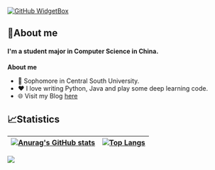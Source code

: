 <!-- <p align="center"><a href="https://git.io/typing-svg"><img src="https://readme-typing-svg.herokuapp.com?font=Fira+Code&size=30&pause=4000&color=0B2734&width=435&lines=Linley+Shi+(indexss)" alt="Typing SVG" /></a></p> -->

[![GitHub WidgetBox](https://github-widgetbox.vercel.app/api/profile?username=indexss&theme=darkmode&data=followers,repositories,stars,commits)](https://github.com/indexss)

## 🥱About me

#### I'm a student major in Computer Science in China.

**About me**

- 📖 Sophomore in Central South University.
- ❤️ I love writing Python, Java and play some deep learning code.
- 🌐 Visit my Blog  [here](http://www.shilinli.com)


## 📈Statistics
| [![Anurag's GitHub stats](https://github-readme-stats.vercel.app/api?username=indexss&theme=radical&hide_border=true)](https://github.com/anuraghazra/github-readme-stats) | [![Top Langs](https://github-readme-stats.vercel.app/api/top-langs/?username=indexss&layout=compact&theme=radical&hide_border=true)](https://github.com/anuraghazra/github-readme-stats) |
| ------------------------------------------------------------ | ------------------------------------------------------------ |

![](https://github-profile-summary-cards.vercel.app/api/cards/profile-details?username=indexss&theme=monokai)



<!-- <div align="center">
    <img  src="https://github-readme-streak-stats.herokuapp.com/?user=indexss&hide_border=false" />
</div> -->
